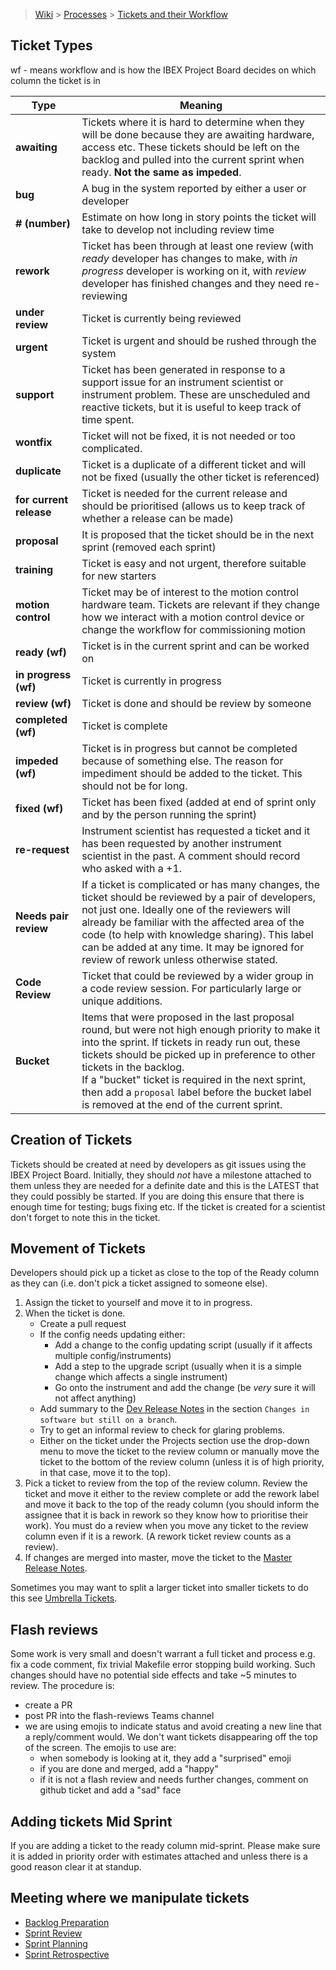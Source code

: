 > [Wiki](Home) > [Processes](Processes) > [Tickets and their Workflow](Tickets-and-their-Workflow)

## Ticket Types

wf - means workflow and is how the IBEX Project Board decides on which column the ticket is in

Type   | Meaning
------ | -------
**awaiting** | Tickets where it is hard to determine when they will be done because they are awaiting hardware, access etc. These tickets should be left on the backlog and pulled into the current sprint when ready. **Not the same as impeded**.
**bug**    | A bug in the system reported by either a user or developer
**# (number)** | Estimate on how long in story points the ticket will take to develop not including review time
**rework** | Ticket has been through at least one review (with *ready* developer has changes to make, with *in progress* developer is working on it, with *review* developer has finished changes and they need re-reviewing
**under review** | Ticket is currently being reviewed
**urgent** | Ticket is urgent and should be rushed through the system
**support** | Ticket has been generated in response to a support issue for an instrument scientist or instrument problem. These are unscheduled and reactive tickets, but it is useful to keep track of time spent.
**wontfix** | Ticket will not be fixed, it is not needed or too complicated.
**duplicate** | Ticket is a duplicate of a different ticket and will not be fixed (usually the other ticket is referenced)
**for current release** | Ticket is needed for the current release and should be prioritised (allows us to keep track of whether a release can be made)
**proposal** | It is proposed that the ticket should be in the next sprint (removed each sprint)
**training** | Ticket is easy and not urgent, therefore suitable for new starters
**motion control** | Ticket may be of interest to the motion control hardware team. Tickets are relevant if they change how we interact with a motion control device or change the workflow for commissioning motion
**ready (wf)** | Ticket is in the current sprint and can be worked on
**in progress (wf)** | Ticket is currently in progress
**review (wf)** | Ticket is done and should be review by someone
**completed (wf)** | Ticket is complete
**impeded (wf)** | Ticket is in progress but cannot be completed because of something else. The reason for impediment should be added to the ticket. This should not be for long.
**fixed (wf)** | Ticket has been fixed (added at end of sprint only and by the person running the sprint)
**re-request** | Instrument scientist has requested a ticket and it has been requested by another instrument scientist in the past. A comment should record who asked with a +1.
**Needs pair review** | If a ticket is complicated or has many changes, the ticket should be reviewed by a pair of developers, not just one. Ideally one of the reviewers will already be familiar with the affected area of the code (to help with knowledge sharing). This label can be added at any time. It may be ignored for review of rework unless otherwise stated. |
**Code Review** | Ticket that could be reviewed by a wider group in a code review session. For particularly large or unique additions. 
**Bucket** | Items that were proposed in the last proposal round, but were not high enough priority to make it into the sprint. If tickets in ready run out, these tickets should be picked up in preference to other tickets in the backlog. <br> If a "bucket" ticket is required in the next sprint, then add a `proposal` label before the bucket label is removed at the end of the current sprint.

## Creation of Tickets

Tickets should be created at need by developers as git issues using the IBEX Project Board. Initially, they should *not* have a milestone attached to them unless they are needed for a definite date and this is the LATEST that they could possibly be started. If you are doing this ensure that there is enough time for testing; bugs fixing etc. If the ticket is created for a scientist don't forget to note this in the ticket.

## Movement of Tickets

Developers should pick up a ticket as close to the top of the Ready column as they can (i.e. don't pick a ticket assigned to someone else). 

1. Assign the ticket to yourself and move it to in progress. 
2. When the ticket is done.
    - Create a pull request
    - If the config needs updating either:
        - Add a change to the config updating script (usually if it affects multiple config/instruments)
        - Add a step to the upgrade script (usually when it is a simple change which affects a single instrument)
        - Go onto the instrument and add the change (be *very* sure it will not affect anything)
    - Add summary to the [Dev Release Notes](https://github.com/ISISComputingGroup/IBEX/wiki/ReleaseNotes_Dev) in the section `Changes in software but still on a branch`.
    - Try to get an informal review to check for glaring problems.
    - Either on the ticket under the Projects section use the drop-down menu to move the ticket to the review column or manually move the ticket to the bottom of the review column (unless it is of high priority, in that case, move it to the top). 
3. Pick a ticket to review from the top of the review column. Review the ticket and move it either to the review complete or add the rework label and move it back to the top of the ready column (you should inform the assignee that it is back in rework so they know how to prioritise their work). You must do a review when you move any ticket to the review column even if it is a rework. (A rework ticket review counts as a review).
4. If changes are merged into master, move the ticket to the [Master Release Notes](https://github.com/ISISComputingGroup/IBEX/wiki/ReleaseNotes_Master).

Sometimes you may want to split a larger ticket into smaller tickets to do this see [Umbrella Tickets](Umbrella-Tickets).

## Flash reviews

Some work is very small and doesn't warrant a full ticket and process e.g. fix a code comment, fix trivial Makefile error stopping build working. Such changes should have no potential side effects and take ~5 minutes to review. The procedure is:
* create a PR
* post PR into the flash-reviews Teams channel
* we are using emojis to indicate status and avoid creating a new line that a reply/comment would. We don't want tickets disappearing off the top of the screen. The emojis to use are:  
  * when somebody is looking at it, they add a "surprised" emoji
  * if you are done and merged, add a "happy"
  * if it is not a flash review and needs further changes, comment on github ticket and add a "sad" face
    
## Adding tickets Mid Sprint

If you are adding a ticket to the ready column mid-sprint. Please make sure it is added in priority order with estimates attached and unless there is a good reason clear it at standup.

## Meeting where we manipulate tickets

- [Backlog Preparation](Backlog-Preparation)
- [Sprint Review](Sprint-Review)
- [Sprint Planning](Sprint-Planning)
- [Sprint Retrospective](Sprint-Retrospective)
